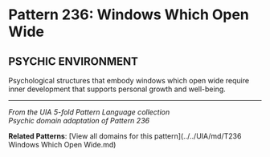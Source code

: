 # Pattern 236: Windows Which Open Wide

## PSYCHIC ENVIRONMENT

Psychological structures that embody windows which open wide require inner development that supports personal growth and well-being.

---

*From the UIA 5-fold Pattern Language collection*  
*Psychic domain adaptation of Pattern 236*

**Related Patterns**: [View all domains for this pattern](../../UIA/md/T236 Windows Which Open Wide.md)